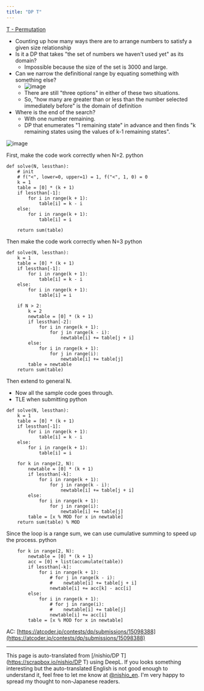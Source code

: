 ```yaml
---
title: "DP T"
---
```


[T - Permutation](https://atcoder.jp/contests/dp/tasks/dp_t)
- Counting up how many ways there are to arrange numbers to satisfy a given size relationship
- Is it a DP that takes "the set of numbers we haven't used yet" as its domain?
    - Impossible because the size of the set is 3000 and large.
- Can we narrow the definitional range by equating something with something else?
    - ![image](https://gyazo.com/cf77e332e55be1555ffab63ac2e210de/thumb/1000)
    - There are still "three options" in either of these two situations.
    - So, "how many are greater than or less than the number selected immediately before" is the domain of definition
- Where is the end of the search?
    - With one number remaining.
    - DP that enumerates "1 remaining state" in advance and then finds "k remaining states using the values of k-1 remaining states".


![image](https://gyazo.com/15d46557ea961335ad637bf01a487a4a/thumb/1000)

First, make the code work correctly when N=2.
python

```
def solve(N, lessthan):
    # init
    # f("<", lower=0, upper=1) = 1, f("<", 1, 0) = 0
    k = 1
    table = [0] * (k + 1)
    if lessthan[-1]:
        for i in range(k + 1):
            table[i] = k - i
    else:
        for i in range(k + 1):
            table[i] = i

    return sum(table)
```


Then make the code work correctly when N=3
python

```
def solve(N, lessthan):
    k = 1
    table = [0] * (k + 1)
    if lessthan[-1]:
        for i in range(k + 1):
            table[i] = k - i
    else:
        for i in range(k + 1):
            table[i] = i

    if N > 2:
        k = 2
        newtable = [0] * (k + 1)
        if lessthan[-2]:
            for i in range(k + 1):
                for j in range(k - i):
                    newtable[i] += table[j + i]
        else:
            for i in range(k + 1):
                for j in range(i):
                    newtable[i] += table[j]
        table = newtable
    return sum(table)
```


Then extend to general N.
- Now all the sample code goes through.
- TLE when submitting
python

```
def solve(N, lessthan):
    k = 1
    table = [0] * (k + 1)
    if lessthan[-1]:
        for i in range(k + 1):
            table[i] = k - i
    else:
        for i in range(k + 1):
            table[i] = i

    for k in range(2, N):
        newtable = [0] * (k + 1)
        if lessthan[-k]:
            for i in range(k + 1):
                for j in range(k - i):
                    newtable[i] += table[j + i]
        else:
            for i in range(k + 1):
                for j in range(i):
                    newtable[i] += table[j]
        table = [x % MOD for x in newtable]
    return sum(table) % MOD
```


Since the loop is a range sum, we can use cumulative summing to speed up the process.
python

```
    for k in range(2, N):
        newtable = [0] * (k + 1)
        acc = [0] + list(accumulate(table))
        if lessthan[-k]:
            for i in range(k + 1):
                # for j in range(k - i):
                #    newtable[i] += table[j + i]
                newtable[i] += acc[k] - acc[i]
        else:
            for i in range(k + 1):
                # for j in range(i):
                #    newtable[i] += table[j]
                newtable[i] += acc[i]
        table = [x % MOD for x in newtable]
```

AC: [https://atcoder.jp/contests/dp/submissions/15098388](https://atcoder.jp/contests/dp/submissions/15098388)

---
This page is auto-translated from [/nishio/DP T](https://scrapbox.io/nishio/DP T) using DeepL. If you looks something interesting but the auto-translated English is not good enough to understand it, feel free to let me know at [@nishio_en](https://twitter.com/nishio_en). I'm very happy to spread my thought to non-Japanese readers.